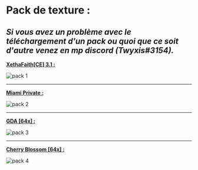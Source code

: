 # **Pack de texture :**
**_Si vous avez un problème avec le téléchargement d'un pack ou quoi que ce soit d'autre venez en mp discord (Twyxis#3154)._**
--------------------------------------------------------------------------------------------------------------------------------------------------------------------
<a
href="https://www.mediafire.com/file/qopgwdg84lb2nkc/%2521_%25C2%25A77Xetha%25C2%25A7fFaith%25C2%25A7f%255B%25C2%25A74C%25C2%25A72E%25C2%25A7f%255D_%25C2%25A7f3.1.zip/fil" target="_new"> **XethaFaith[CE] 3.1 :**</a>

![pack 1](https://user-images.githubusercontent.com/93156024/139471894-fa15b768-66a7-4430-85ba-8c1e9df7ba93.png)

--------------------------------------------------------------------------------------------------------------------------------------------------------------------

<a href="https://www.mediafire.com/file/3jzwjqrel5wp6cf/%21____%A74%A7lMiami_%A78%A7lPrivate.zip/file"> **Miami Private :**</a>
  
![pack 2](https://user-images.githubusercontent.com/93156024/139473241-91b93976-814e-4f47-9d8a-39bca98e32c7.png)

--------------------------------------------------------------------------------------------------------------------------------------------------------------------

<a href="https://www.mediafire.com/file/7ri8nfw1ftguw1c/%2521_%25C2%25A7f%25C2%25A7l%25C2%25A7oGDA_%25C2%25A7f%255B%25C2%25A7964x%25C2%25A7f%255D.zip/file"> **GDA [64x] :**</a>

![pack 3](https://user-images.githubusercontent.com/93156024/139474990-6dad3b27-31b5-4a16-b4cc-f3b73f9db85d.png)

--------------------------------------------------------------------------------------------------------------------------------------------------------------------

<a href="http://www.mediafire.com/file/fvopo9bgscq9p2x/%2521__%25C2%25A7dCherry_Blossom_%25C2%25A78%255B%25C2%25A7d64x%25C2%25A78%255D.zip/file"> **Cherry Blossom [64x] :** </a>

![pack 4](https://user-images.githubusercontent.com/93156024/139475406-1001b1a1-b010-458e-9d6b-c669f880221e.png)
